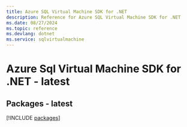 ```yaml
---
title: Azure SQL Virtual Machine SDK for .NET
description: Reference for Azure SQL Virtual Machine SDK for .NET
ms.date: 08/27/2024
ms.topic: reference
ms.devlang: dotnet
ms.service: sqlvirtualmachine
---
```

# Azure Sql Virtual Machine SDK for .NET - latest
## Packages - latest
[!INCLUDE [packages](sql-virtual-machine-index.md)]